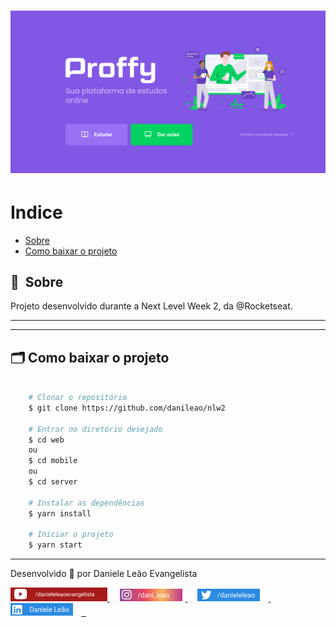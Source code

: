 <h1>
    <img src="public/apresentacao.png">
</h1>

# Indice

- [Sobre](#-sobre)
- [Como baixar o projeto](#-como-baixar-o-projeto)

## 🔖&nbsp; Sobre

Projeto desenvolvido durante a Next Level Week 2, da @Rocketseat.

---

---

## 🗂 Como baixar o projeto

```bash

    # Clonar o repositório
    $ git clone https://github.com/danileao/nlw2

    # Entrar no diretório desejado
    $ cd web
    ou
    $ cd mobile
    ou
    $ cd server

    # Instalar as dependências
    $ yarn install

    # Iniciar o projeto
    $ yarn start
```

---

Desenvolvido 💜 por Daniele Leão Evangelista

<p>
<a href="https://www.youtube.com/danieleleaoevangelista">
<img src="public/_youtube.png">
</a> &nbsp; &nbsp;

<a href="https://www.instagram.com/dani_leao/">
<img src="public/_instagram.png">
</a> &nbsp; &nbsp;

<a href="https://twitter.com/danieleleao">
<img src="public/_twitter.png">
</a> &nbsp; &nbsp;

<a href="https://www.linkedin.com/in/daniele-leão-evangelista-5540ab25/">
<img src="public/_linkedin.png"> &nbsp;
</a>

</p>
